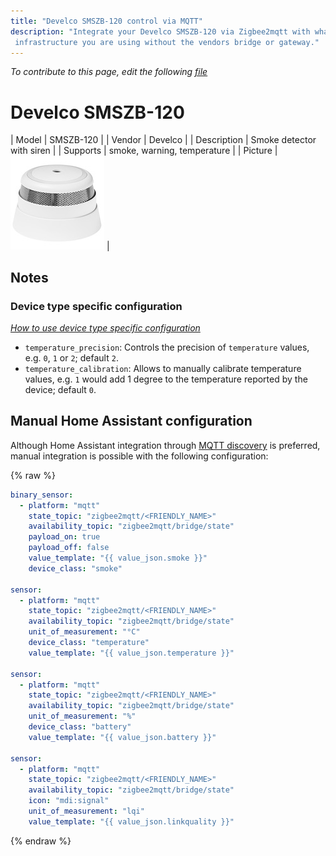 ```yaml
---
title: "Develco SMSZB-120 control via MQTT"
description: "Integrate your Develco SMSZB-120 via Zigbee2mqtt with whatever smart home
 infrastructure you are using without the vendors bridge or gateway."
---
```


*To contribute to this page, edit the following
[file](https://github.com/Koenkk/zigbee2mqtt.io/blob/master/docs/devices/SMSZB-120.md)*

# Develco SMSZB-120

| Model | SMSZB-120  |
| Vendor  | Develco  |
| Description | Smoke detector with siren |
| Supports | smoke, warning, temperature |
| Picture | ![Develco SMSZB-120](../images/devices/SMSZB-120.jpg) |

## Notes


### Device type specific configuration
*[How to use device type specific configuration](../information/configuration.md)*


* `temperature_precision`: Controls the precision of `temperature` values,
e.g. `0`, `1` or `2`; default `2`.
* `temperature_calibration`: Allows to manually calibrate temperature values,
e.g. `1` would add 1 degree to the temperature reported by the device; default `0`.


## Manual Home Assistant configuration
Although Home Assistant integration through [MQTT discovery](../integration/home_assistant) is preferred,
manual integration is possible with the following configuration:


{% raw %}
```yaml
binary_sensor:
  - platform: "mqtt"
    state_topic: "zigbee2mqtt/<FRIENDLY_NAME>"
    availability_topic: "zigbee2mqtt/bridge/state"
    payload_on: true
    payload_off: false
    value_template: "{{ value_json.smoke }}"
    device_class: "smoke"

sensor:
  - platform: "mqtt"
    state_topic: "zigbee2mqtt/<FRIENDLY_NAME>"
    availability_topic: "zigbee2mqtt/bridge/state"
    unit_of_measurement: "°C"
    device_class: "temperature"
    value_template: "{{ value_json.temperature }}"

sensor:
  - platform: "mqtt"
    state_topic: "zigbee2mqtt/<FRIENDLY_NAME>"
    availability_topic: "zigbee2mqtt/bridge/state"
    unit_of_measurement: "%"
    device_class: "battery"
    value_template: "{{ value_json.battery }}"

sensor:
  - platform: "mqtt"
    state_topic: "zigbee2mqtt/<FRIENDLY_NAME>"
    availability_topic: "zigbee2mqtt/bridge/state"
    icon: "mdi:signal"
    unit_of_measurement: "lqi"
    value_template: "{{ value_json.linkquality }}"
```
{% endraw %}


